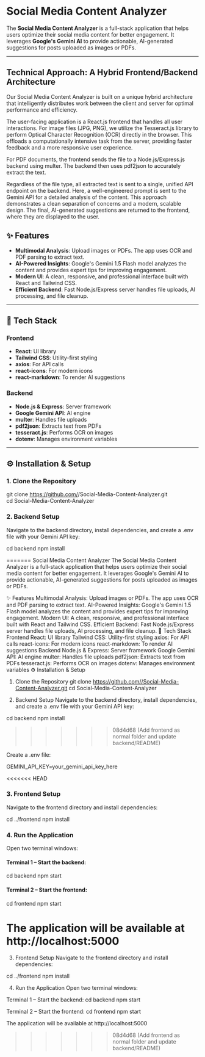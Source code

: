 # Social Media Content Analyzer

The **Social Media Content Analyzer** is a full-stack application that helps users optimize their social media content for better engagement. It leverages **Google's Gemini AI** to provide actionable, AI-generated suggestions for posts uploaded as images or PDFs.

---

## Technical Approach: A Hybrid Frontend/Backend Architecture
Our Social Media Content Analyzer is built on a unique hybrid architecture that intelligently distributes work between the client and server for optimal performance and efficiency.

The user-facing application is a React.js frontend that handles all user interactions. For image files (JPG, PNG), we utilize the Tesseract.js library to perform Optical Character Recognition (OCR) directly in the browser. This offloads a computationally intensive task from the server, providing faster feedback and a more responsive user experience.

For PDF documents, the frontend sends the file to a Node.js/Express.js backend using multer. The backend then uses pdf2json to accurately extract the text.

Regardless of the file type, all extracted text is sent to a single, unified API endpoint on the backend. Here, a well-engineered prompt is sent to the Gemini API for a detailed analysis of the content. This approach demonstrates a clean separation of concerns and a modern, scalable design. The final, AI-generated suggestions are returned to the frontend, where they are displayed to the user.

## ✨ Features

- **Multimodal Analysis**: Upload images or PDFs. The app uses OCR and PDF parsing to extract text.  
- **AI-Powered Insights**: Google's Gemini 1.5 Flash model analyzes the content and provides expert tips for improving engagement.  
- **Modern UI**: A clean, responsive, and professional interface built with React and Tailwind CSS.  
- **Efficient Backend**: Fast Node.js/Express server handles file uploads, AI processing, and file cleanup.

---

## 🚀 Tech Stack

### Frontend
- **React**: UI library  
- **Tailwind CSS**: Utility-first styling  
- **axios**: For API calls  
- **react-icons**: For modern icons  
- **react-markdown**: To render AI suggestions  

### Backend
- **Node.js & Express**: Server framework  
- **Google Gemini API**: AI engine  
- **multer**: Handles file uploads  
- **pdf2json**: Extracts text from PDFs  
- **tesseract.js**: Performs OCR on images  
- **dotenv**: Manages environment variables  

---

## ⚙️ Installation & Setup

### 1. Clone the Repository
git clone https://github.com/<your-username>/Social-Media-Content-Analyzer.git<br>
cd Social-Media-Content-Analyzer

### 2. Backend Setup

Navigate to the backend directory, install dependencies, and create a .env file with your Gemini API key:

cd backend
npm install

=======
Social Media Content Analyzer
The Social Media Content Analyzer is a full-stack application that helps users optimize their social media content for better engagement. It leverages Google's Gemini AI to provide actionable, AI-generated suggestions for posts uploaded as images or PDFs.

✨ Features
Multimodal Analysis: Upload images or PDFs. The app uses OCR and PDF parsing to extract text.
AI-Powered Insights: Google's Gemini 1.5 Flash model analyzes the content and provides expert tips for improving engagement.
Modern UI: A clean, responsive, and professional interface built with React and Tailwind CSS.
Efficient Backend: Fast Node.js/Express server handles file uploads, AI processing, and file cleanup.
🚀 Tech Stack
Frontend
React: UI library
Tailwind CSS: Utility-first styling
axios: For API calls
react-icons: For modern icons
react-markdown: To render AI suggestions
Backend
Node.js & Express: Server framework
Google Gemini API: AI engine
multer: Handles file uploads
pdf2json: Extracts text from PDFs
tesseract.js: Performs OCR on images
dotenv: Manages environment variables
⚙️ Installation & Setup
1. Clone the Repository
git clone https://github.com//Social-Media-Content-Analyzer.git
cd Social-Media-Content-Analyzer

2. Backend Setup
Navigate to the backend directory, install dependencies, and create a .env file with your Gemini API key:

cd backend npm install
>>>>>>> 08d4d68 (Add frontend as normal folder and update backend/README)

Create a .env file:

GEMINI_API_KEY=your_gemini_api_key_here

<<<<<<< HEAD
### 3. Frontend Setup

Navigate to the frontend directory and install dependencies:

cd ../frontend
npm install

### 4. Run the Application

Open two terminal windows:

#### Terminal 1 – Start the backend:

cd backend
npm start


#### Terminal 2 – Start the frontend:

cd frontend
npm start

The application will be available at http://localhost:5000
=======
3. Frontend Setup
Navigate to the frontend directory and install dependencies:

cd ../frontend npm install

4. Run the Application
Open two terminal windows:

Terminal 1 – Start the backend:
cd backend npm start

Terminal 2 – Start the frontend:
cd frontend npm start

The application will be available at http://localhost:5000
>>>>>>> 08d4d68 (Add frontend as normal folder and update backend/README)
